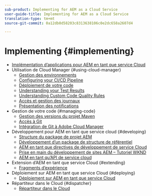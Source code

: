 ```yaml
---
sub-product: Implementing for AEM as a Cloud Service
user-guide-title: Implementing for AEM as a Cloud Service
translation-type: tm+mt
source-git-commit: 0a12db0d58203c8313638106c0e2dc658a2607d4

---
```



# Implementing {#implementing}

+ [Implémentation d’applications pour AEM en tant que service Cloud](/help/implementing/home.md)
+ Utilisation de Cloud Manager {#using-cloud-manager}
   + [Gestion des environnements](cloud-manager/manage-environments.md)
   + [Configuring your CI/CD Pipeline](cloud-manager/configure-pipeline.md)
   + [Déploiement de votre code](cloud-manager/deploy-code.md)
   + [Understanding your Test Results](cloud-manager/understand-test-results.md)
   + [Understanding Custom Code Quality Rules](cloud-manager/custom-code-quality-rules.md)
   + [Accès et gestion des journaux](cloud-manager/manage-logs.md)
   + [Présentation des notifications](cloud-manager/notifications.md)
+ Gestion de votre code {#managing-code}
   + [Gestion des versions du projet Maven](cloud-manager/project-version-handling.md)
   + [Accès à Git](cloud-manager/accessing-git.md)
   + [Intégration de Git à Adobe Cloud Manager](cloud-manager/integrating-with-git.md)
+ Développement pour AEM en tant que service cloud {#developing}
   + [Structure du package de projet AEM](developing/introduction/aem-project-content-package-structure.md)
   + [Développement d’un package de structure de référentiel](developing/introduction/repository-structure-package.md)
   + [AEM en tant que directives de développement de service Cloud](developing/introduction/development-guidelines.md)
   + [Prise en main du développement de sites AEM – Tutoriel WKND](developing/introduction/develop-wknd-tutorial.md)
   + [AEM en tant qu’API de service cloud](https://docs.adobe.com/content/help/en/experience-manager-cloud-service/implementing/developing/ref/javadoc/index.html)
+ Extension d’AEM en tant que service Cloud {#extending}
   + [Fragments d’expérience](developing/extending/experience-fragments.md)
+ Déploiement sur AEM en tant que service Cloud {#deploying}
   + [Déploiement sur AEM en tant que service Cloud](deploying/overview.md)
+ Répartiteur dans le Cloud {#dispatcher}
   + [Répartiteur dans le Cloud](dispatcher/overview.md)
